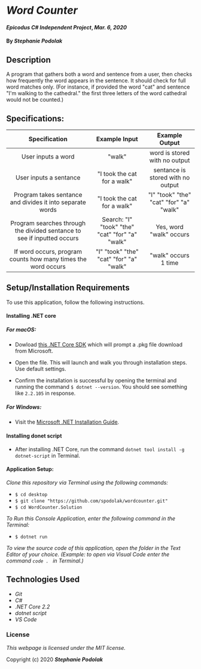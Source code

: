 # _Word Counter_

#### _Epicodus C# Independent Project_, _Mar. 6, 2020_

#### By _**Stephanie Podolak**_

## Description
A program that gathers both a word and sentence from a user, then checks how frequently the word appears in the sentence. It should check for full word matches only. (For instance, if provided the word "cat" and sentence "I'm walking to the cathedral." the first three letters of the word cathedral would not be counted.)

## Specifications:

| Specification | Example Input | Example Output |
| :-------------:|:-------------:|:-------------:|
|User inputs a word|"walk"|word is stored with no output|
|User inputs a sentance|"I took the cat for a walk"|sentance is stored with no output|
|Program takes sentance and divides it into separate words|"I took the cat for a walk"|"I" "took" "the" "cat" "for" "a" "walk"|
|Program searches through the divided sentance to see if inputted occurs| Search: "I" "took" "the" "cat" "for" "a" "walk" | Yes, word "walk" occurs |
|If word occurs, program counts how many times the word occurs|"I" "took" "the" "cat" "for" "a" "walk"|"walk" occurs 1 time|

## Setup/Installation Requirements

To use this application, follow the following instructions. 

#### Installing .NET core

##### For macOS: 

* Dowload [this .NET Core SDK](https://dotnet.microsoft.com/download/thank-you/dotnet-sdk-2.2.106-macos-x64-installer) which will prompt a .pkg file download from Microsoft.

* Open the file. This will launch and walk you through installation steps. Use default settings. 

* Confirm the installation is successful by opening the terminal and running the command ``$ dotnet --version``. You should see something like ``2.2.105`` in response.

##### For Windows: 
* Visit the [Microsoft .NET Installation Guide](https://docs.microsoft.com/en-us/dotnet/framework/install/).

#### Installing donet script

* After installing .NET Core, run the command `` dotnet tool install -g dotnet-script `` in Terminal. 

#### Application Setup:
_Clone this repository via Terminal using the following commands:_
* ``$ cd desktop``
* ``$ git clone "https://github.com/spodolak/wordcounter.git" ``
* ``$ cd WordCounter.Solution``

_To Run this Console Application, enter the following command in the Terminal:_

* ``$ dotnet run``

_To view the source code of this application, open the folder in the Text Editor of your choice. (Example: to open via Visual Code enter the command ``code . `` in Terminal.)_

## Technologies Used
* _Git_
* _C#_
* _.NET Core 2.2_
* _dotnet script_
* _VS Code_

### License

*This webpage is licensed under the MIT license.*

Copyright (c) 2020 **_Stephanie Podolak_**